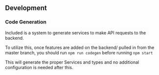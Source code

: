 
## Development

### Code Generation

Included is a system to generate services to make API requests 
to the backend.

To utilize this, once features are added on the backend/ pulled in from the master branch, you should run `npm run codegen`
before running `npm start`

This will generate the proper Services and types and no additional configuration is needed after this.